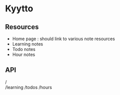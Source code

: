 # Kyytto




## Resources
- Home page : should link to various note resources
- Learning notes
- Todo notes
- Hour notes    


## API

/       
/learning 
/todos
/hours